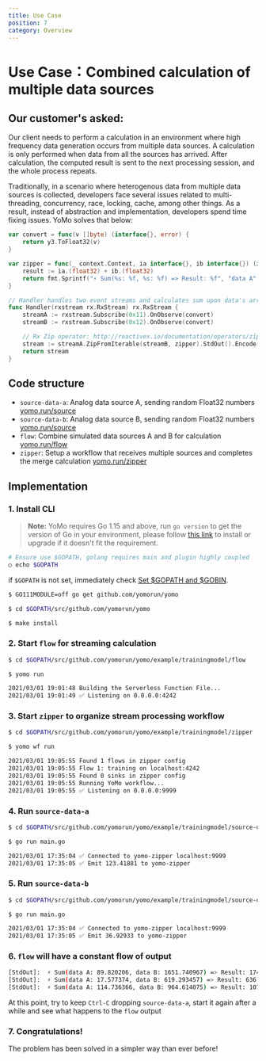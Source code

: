 ```yaml
---
title: Use Case
position: 7
category: Overview
---
```


# Use Case：Combined calculation of multiple data sources

## Our customer's asked:

Our client needs to perform a calculation in an environment where high frequency data generation occurs from multiple data sources. A calculation is only performed when data from all the sources has arrived. After calculation, the computed result is sent to the next processing session, and the whole process repeats. 

Traditionally, in a scenario where heterogenous data from multiple data sources is collected, developers face several issues related to multi-threading, concurrency, race, locking, cache, among other things. As a result, instead of abstraction and implementation, developers spend time fixing issues. YoMo solves that below:

```go
var convert = func(v []byte) (interface{}, error) {
	return y3.ToFloat32(v)
}

var zipper = func(_ context.Context, ia interface{}, ib interface{}) (interface{}, error) {
	result := ia.(float32) + ib.(float32)
	return fmt.Sprintf("⚡️ Sum(%s: %f, %s: %f) => Result: %f", "data A", ia.(float32), "data B", ib.(float32), result), nil
}

// Handler handles two event streams and calculates sum upon data's arrival
func Handler(rxstream rx.RxStream) rx.RxStream {
	streamA := rxstream.Subscribe(0x11).OnObserve(convert)
	streamB := rxstream.Subscribe(0x12).OnObserve(convert)

	// Rx Zip operator: http://reactivex.io/documentation/operators/zip.html
	stream := streamA.ZipFromIterable(streamB, zipper).StdOut().Encode(0x13)
	return stream
}

```

## Code structure

+ `source-data-a`: Analog data source A, sending random Float32 numbers [yomo.run/source](https://yomo.run/source)
+ `source-data-b`: Analog data source B, sending random Float32 numbers [yomo.run/source](https://yomo.run/source)
+ `flow`: Combine simulated data sources A and B for calculation [yomo.run/flow](https://yomo.run/flow)
+ `zipper`: Setup a workflow that receives multiple sources and completes the merge calculation [yomo.run/zipper](https://yomo.run/zipper)

## Implementation

### 1. Install CLI

> **Note:** YoMo requires Go 1.15 and above, run `go version` to get the version of Go in your environment, please follow [this link](https://golang.org/doc/install) to install or upgrade if it doesn't fit the requirement.

```bash
# Ensure use $GOPATH, golang requires main and plugin highly coupled
○ echo $GOPATH

```

if `$GOPATH` is not set, immediately check [Set $GOPATH and $GOBIN](#optional-set-gopath-and-gobin).

```bash
$ GO111MODULE=off go get github.com/yomorun/yomo

$ cd $GOPATH/src/github.com/yomorun/yomo

$ make install
```

### 2. Start `flow` for streaming calculation

```bash
$ cd $GOPATH/src/github.com/yomorun/yomo/example/trainingmodel/flow

$ yomo run

2021/03/01 19:01:48 Building the Serverless Function File...
2021/03/01 19:01:49 ✅ Listening on 0.0.0.0:4242

```

### 3. Start `zipper` to organize stream processing workflow

```bash
$ cd $GOPATH/src/github.com/yomorun/yomo/example/trainingmodel/zipper

$ yomo wf run

2021/03/01 19:05:55 Found 1 flows in zipper config
2021/03/01 19:05:55 Flow 1: training on localhost:4242
2021/03/01 19:05:55 Found 0 sinks in zipper config
2021/03/01 19:05:55 Running YoMo workflow...
2021/03/01 19:05:55 ✅ Listening on 0.0.0.0:9999

```

### 4. Run `source-data-a`

```bash
$ cd $GOPATH/src/github.com/yomorun/yomo/example/trainingmodel/source-data-a

$ go run main.go

2021/03/01 17:35:04 ✅ Connected to yomo-zipper localhost:9999
2021/03/01 17:35:05 ✅ Emit 123.41881 to yomo-zipper

```

### 5. Run `source-data-b`

```bash
$ cd $GOPATH/src/github.com/yomorun/yomo/example/trainingmodel/source-data-b

$ go run main.go

2021/03/01 17:35:04 ✅ Connected to yomo-zipper localhost:9999
2021/03/01 17:35:05 ✅ Emit 36.92933 to yomo-zipper

```

### 6. `flow` will have a constant flow of output

```bash
[StdOut]:  ⚡️ Sum(data A: 89.820206, data B: 1651.740967) => Result: 1741.561157
[StdOut]:  ⚡️ Sum(data A: 17.577374, data B: 619.293457) => Result: 636.870850
[StdOut]:  ⚡️ Sum(data A: 114.736366, data B: 964.614075) => Result: 1079.350464
```

At this point, try to keep `Ctrl-C` dropping `source-data-a`, start it again after a while and see what happens to the `flow` output

### 7. Congratulations! 

The problem has been solved in a simpler way than ever before! 
